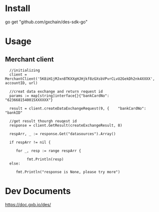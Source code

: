 # Install
go get "github.com/gxchain/des-sdk-go"
# Usage
## Merchant client
      //initializing
      client = MerchantClient('5K8iH1jMJxn8TKXXgHJHjkf8zGXsbVPvrCLvU2GekDh2nk4XXXX', accountID, url)
   
      //creat data exchange and return request id
      params := map[string]interface{}{"bankCardNo": "6236681540015XXXXXX"}
   
      result = client.createDataExchangeRequest(9, {    "bankCardNo": "bankID"
   
      //get result thourgh reuqest id
      response = client.GetResult(createExchangeResult, 8)
   
      respArr, _ := response.Get("datasources").Array()
   
      if respArr != nil {
   
         for _, resp := range respArr {
       
              fmt.Println(resp)
      else:
   
         fmt.Println("response is None, please try more")
        
# Dev Documents
https://doc.gxb.io/des/
​
